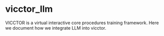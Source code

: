 # vicctor_llm
VICCTOR is a virtual interactive core procedures training framework. Here we document how we integrate LLM into vicctor.
